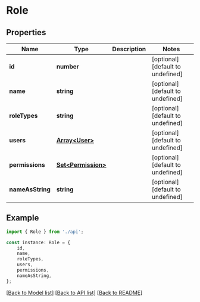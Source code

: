 # Role


## Properties

Name | Type | Description | Notes
------------ | ------------- | ------------- | -------------
**id** | **number** |  | [optional] [default to undefined]
**name** | **string** |  | [optional] [default to undefined]
**roleTypes** | **string** |  | [optional] [default to undefined]
**users** | [**Array&lt;User&gt;**](User.md) |  | [optional] [default to undefined]
**permissions** | [**Set&lt;Permission&gt;**](Permission.md) |  | [optional] [default to undefined]
**nameAsString** | **string** |  | [optional] [default to undefined]

## Example

```typescript
import { Role } from './api';

const instance: Role = {
    id,
    name,
    roleTypes,
    users,
    permissions,
    nameAsString,
};
```

[[Back to Model list]](../README.md#documentation-for-models) [[Back to API list]](../README.md#documentation-for-api-endpoints) [[Back to README]](../README.md)
